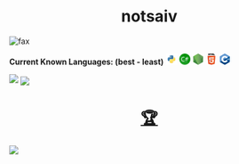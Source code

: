 <h1 align="center">notsaiv</h1> <img src="https://komarev.com/ghpvc/?username=notsaiv&color=blue" alt="fax" width="" height="">

**Current Known Languages: (best - least)**
<code><img height="20" src="https://raw.githubusercontent.com/github/explore/80688e429a7d4ef2fca1e82350fe8e3517d3494d/topics/python/python.png"></code>
<code><img height="20" src="https://raw.githubusercontent.com/github/explore/80688e429a7d4ef2fca1e82350fe8e3517d3494d/topics/csharp/csharp.png"></code>
<code><img height="20" src="https://raw.githubusercontent.com/github/explore/80688e429a7d4ef2fca1e82350fe8e3517d3494d/topics/nodejs/nodejs.png"></code>
<code><img height="20" src="https://raw.githubusercontent.com/github/explore/80688e429a7d4ef2fca1e82350fe8e3517d3494d/topics/html/html.png"></code>
<code><img height="20" src="https://raw.githubusercontent.com/github/explore/80688e429a7d4ef2fca1e82350fe8e3517d3494d/topics/cpp/cpp.png"></code>

<img src="https://discord.c99.nl/widget/theme-2/750507937746649159.png">
<a href="https://github.com/notsaiv">
  <img align="center" src="https://github-readme-stats.vercel.app/api?username=notsaiv&show_icons=true&include_all_commits=true&show_icons=true&title_color=fff&icon_color=79ff97&text_color=9f9f9f&bg_color=232323" />
  <a href="https://github.com/notsaiv?tab=repositories">
    
    
<h1 align="center">🏆</h1>
<p>
  <img align="center"src="https://github-profile-trophy.vercel.app/?username=notsaiv&margin-w=25&margin-h=25&column=7&theme=darkhub" />    
</p>
</a>
</a>
<br>
